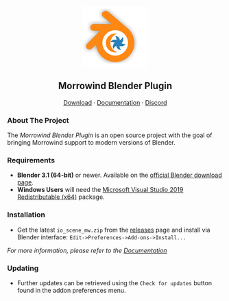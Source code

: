 <br />
<p align="center">
  <img src="https://raw.githubusercontent.com/Greatness7/blender-morrowind/master/_static/logo.png" width="152" height="142">
  <h2 align="center">Morrowind Blender Plugin</h2>
  <p align="center">
    <a href="https://github.com/Greatness7/io_scene_mw/releases">Download</a>
    ·
    <a href="https://blender-morrowind.rtfd.io/">Documentation</a>
    ·
    <a href="https://discord.gg/Uhsg9yeTZZ">Discord</a>
  </p>
</p>


### About The Project

The *Morrowind Blender Plugin* is an open source project with the goal of bringing Morrowind support to modern versions of Blender.


### Requirements

- **Blender 3.1 (64-bit)** or newer. Available on the [official Blender download page](https://blender.org/download/).
- **Windows Users** will need the [Microsoft Visual Studio 2019 Redistributable (x64)](https://aka.ms/vs/16/release/vc_redist.x64.exe) package.


### Installation

- Get the latest `io_scene_mw.zip` from the [releases](https://github.com/Greatness7/io_scene_mw/releases) page and install via Blender interface: `Edit->Preferences->Add-ons->Install...`

_For more information, please refer to the [Documentation](https://blender-morrowind.rtfd.io/)_


### Updating

- Further updates can be retrieved using the `Check for updates` button found in the addon preferences menu.
